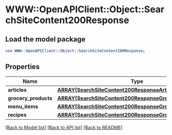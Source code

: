 # WWW::OpenAPIClient::Object::SearchSiteContent200Response

## Load the model package
```perl
use WWW::OpenAPIClient::Object::SearchSiteContent200Response;
```

## Properties
Name | Type | Description | Notes
------------ | ------------- | ------------- | -------------
**articles** | [**ARRAY[SearchSiteContent200ResponseArticlesInner]**](SearchSiteContent200ResponseArticlesInner.md) |  | 
**grocery_products** | [**ARRAY[SearchSiteContent200ResponseGroceryProductsInner]**](SearchSiteContent200ResponseGroceryProductsInner.md) |  | 
**menu_items** | [**ARRAY[SearchSiteContent200ResponseGroceryProductsInner]**](SearchSiteContent200ResponseGroceryProductsInner.md) |  | 
**recipes** | [**ARRAY[SearchSiteContent200ResponseGroceryProductsInner]**](SearchSiteContent200ResponseGroceryProductsInner.md) |  | 

[[Back to Model list]](../README.md#documentation-for-models) [[Back to API list]](../README.md#documentation-for-api-endpoints) [[Back to README]](../README.md)


